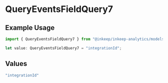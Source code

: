 # QueryEventsFieldQuery7

## Example Usage

```typescript
import { QueryEventsFieldQuery7 } from "@inkeep/inkeep-analytics/models/operations";

let value: QueryEventsFieldQuery7 = "integrationId";
```

## Values

```typescript
"integrationId"
```